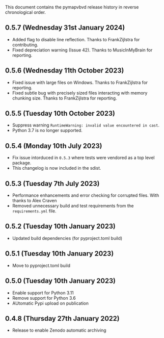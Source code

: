 This document contains the pymapvbvd release history in reverse chronological order.

0.5.7 (Wednesday 31st January 2024)
-----------------------------------
- Added flag to disable line reflection. Thanks to FrankZijlstra for contributing.
- Fixed depreciation warning (Issue 42). Thanks to MusicInMyBrain for reporting. 

0.5.6 (Wednesday 11th October 2023)
-----------------------------------
- Fixed issue with large files on Windows. Thanks to FrankZijlstra for reporting.
- Fixed subtle bug with precisely sized files interacting with memory chunking size. Thanks to FrankZijlstra for reporting. 

0.5.5 (Tuesday 10th October 2023)
---------------------------------
- Suppress warning `RuntimeWarning: invalid value encountered in cast`.
- Python 3.7 is no longer supported.

0.5.4 (Monday 10th July 2023)
-----------------------------
- Fix issue intorduced in `0.5.3` where tests were vendored as a top level package.
- This changelog is now included in the sdist.

0.5.3 (Tuesday 7th July 2023)
-----------------------------
- Performance enhancements and error checking for corrupted files. With thanks to Alex Craven
- Removed unnecessary build and test requirements from the `requirements.yml` file.

0.5.2 (Tuesday 10th January 2023)
---------------------------------
- Updated build dependencies (for pyproject.toml build)

0.5.1 (Tuesday 10th January 2023)
---------------------------------
- Move to pyproject.toml build

0.5.0 (Tuesday 10th January 2023)
---------------------------------
- Enable support for Python 3.11
- Remove support for Python 3.6
- AUtomatic Pypi upload on publication

0.4.8 (Thursday 27th January 2022)
----------------------------------
- Release to enable Zenodo automatic archiving 
